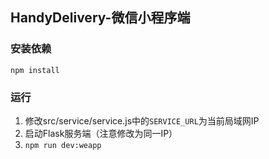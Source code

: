 ## HandyDelivery-微信小程序端

### 安装依赖

```shell
npm install
```

### 运行

1. 修改src/service/service.js中的`SERVICE_URL`为当前局域网IP
2. 启动Flask服务端（注意修改为同一IP）
3. `npm run dev:weapp`
